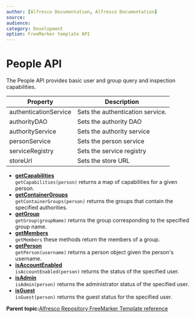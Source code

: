 ```yaml
---
author: [Alfresco Documentation, Alfresco Documentation]
source: 
audience: 
category: Development
option: FreeMarker template API
---
```


# People API

The People API provides basic user and group query and inspection capabilities.

|Property|Description|
|--------|-----------|
|authenticationService|Sets the authentication service.|
|authorityDAO|Sets the authority DAO|
|authorityService|Sets the authority service|
|personService|Sets the person service|
|serviceRegistry|Sets the service registry|
|storeUrl|Sets the store URL|

-   **[getCapabilities](../references/API-FreeMarker-People-getCapabilities.md)**  
`getCapabilities(person)` returns a map of capabilities for a given person.
-   **[getContainerGroups](../references/API-FreeMarker-People-getContainerGroups.md)**  
`getContainerGroups(person)` returns the groups that contain the specified authorities.
-   **[getGroup](../references/API-FreeMarker-People-getGroup.md)**  
`getGroup(groupName)` returns the group corresponding to the specified group name.
-   **[getMembers](../references/API-FreeMarker-People-getMembers.md)**  
`getMembers` these methods return the members of a group.
-   **[getPerson](../references/API-FreeMarker-People-getPerson.md)**  
`getPerson(username)` returns a person object given the person's username.
-   **[isAccountEnabled](../references/API-FreeMarker-People-isAccountEnabled.md)**  
`isAccountEnabled(person)` returns the status of the specified user.
-   **[isAdmin](../references/API-FreeMarker-People-isAdmin.md)**  
`isAdmin(person)` returns the administrator status of the specified user.
-   **[isGuest](../references/API-FreeMarker-People-isGuest.md)**  
`isGuest(person)` returns the guest status for the specified user.

**Parent topic:**[Alfresco Repository FreeMarker Template reference](../references/API-FreeMarker-intro.md)

